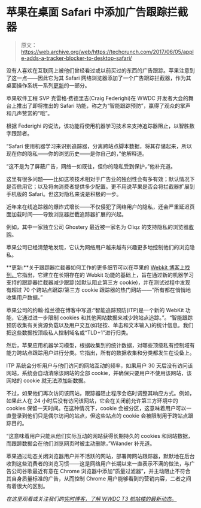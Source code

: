 # 苹果在桌面 Safari  中添加广告跟踪拦截器

> 原文：<https://web.archive.org/web/https://techcrunch.com/2017/06/05/apple-adds-a-tracker-blocker-to-desktop-safari/>

没有人喜欢在互联网上被他们曾经看过或以前买过的东西的广告跟踪。苹果注意到了这一点——因此它为其 Safari 网络浏览器添加了一个广告跟踪拦截器，作为其桌面操作系统一系列[更新](https://web.archive.org/web/20230330010959/https://techcrunch.com/2017/06/05/auto-play-block/)的一部分。

苹果软件工程 SVP 克雷格·费德里吉(Craig Federighi)在 WWDC 开发者大会的舞台上推出了即将推出的 Safari 功能，称之为“智能跟踪预防”，赢得了观众的掌声和几声赞赏的“哦”。

根据 Federighi 的说法，该功能将使用机器学习技术来支持追踪器阻止，以智胜数字跟踪者。

“Safari 使用机器学习来识别追踪器，分离跨站点脚本数据，将其存储起来，所以现在你的隐私——你的浏览历史——是你自己的，”他解释道。

“这不是为了屏蔽广告，网络一如既往，但你的隐私受到保护，”他补充道。

这里有很多问题——比如这项技术相对于广告业的独创性会有多有效；默认情况下是否启用它；以及将向消费者提供多少配置。更不用说苹果是否会将拦截器扩展到手机版的 Safari。但这对隐私来说是积极的一步。

近年来在线追踪器的爆炸式增长——不仅侵犯了网络用户的隐私，还会严重延迟页面加载时间——导致浏览器拦截追踪器扩展的兴起。

例如，其中一家独立公司 Ghostery 最近被一家名为 Cliqz 的支持隐私的浏览器[收购](https://web.archive.org/web/20230330010959/https://techcrunch.com/2017/02/15/private-search-browser-cliqz-buys-ghostery-ad-tracker-tool/)。

苹果公司已经清楚地发现，它认为网络用户越来越有兴趣更多地控制他们的浏览隐私。

**更新:**关于跟踪器拦截器如何工作的更多细节可以在苹果的 [Webkit 博客上找到，](https://web.archive.org/web/20230330010959/https://webkit.org/blog/7675/intelligent-tracking-prevention/)它指出，它建立在长期存在的 Webkit 功能的基础上，旨在通过新的机器学习支持的跟踪器拦截器减少跟踪(如默认阻止第三方 cookie)，并在测试过程中发现有超过 70 个跨站点跟踪/第三方 cookie 跟踪器的热门网站——“所有都在悄悄地收集用户数据。”

苹果公司的约翰·维兰德在博客中写道:“智能追踪预防(ITP)是一个新的 WebKit 功能，它通过进一步限制 cookies 和其他网站数据来减少跨站点追踪。”。“智能跟踪预防收集有关资源负载以及用户交互(如轻按、单击和文本输入)的统计信息。我们把这些数据按顶级私人控制域名或“TLD+1”进行归类。

然后，苹果应用机器学习模型，根据收集到的统计数据，对哪些顶级私有控制域有能力跨站点跟踪用户进行分类。它指出，所有的数据收集和分类都发生在设备上。

ITP 系统会分析用户与他们访问的网站互动的频率，如果用户 30 天后没有访问该网站，系统会自动清除该网站的全部 cookie，并确保只要用户不使用该网站，该网站的 cookie 就无法添加新数据。

不过，如果他们再次访问该网站，跟踪器阻止程序会临时调整其响应方式。例如，如果此人在 24 小时后没有访问该网站，它会在关闭前允许第三方环境中的 cookies 保留一天时间。在这种情况下，cookie 会被分区，这意味着用户可以一直登录到他们只是偶尔访问的站点，但这些站点的 cookie 会被限制用于跨站点跟踪目的。

“这意味着用户只能从他们实际互动的网站获得长期持久的 cookies 和网站数据，而跟踪数据会在他们浏览网页时被主动删除，”Wilander 补充道。

苹果通过动态关闭浏览器用户并不活跃的网站，部署跨网站跟踪器，默默地在后台收割这些消费者的浏览习惯——这是网络用户长期以来一直表示不满的做法，与广告公司谷歌最近有意在 Chrome 浏览器中添加“质量过滤器”，并主动阻止不符合其自身质量标准的广告，从而控制 Chrome 用户能够看到的营销内容，二者之间有着很大的区别。

*在这里观看或关注我们的[实时博客，了解 WWDC T3 航站楼的最新动态。](https://web.archive.org/web/20230330010959/https://techcrunch.com/2017/06/05/live-from-apples-wwdc-2017-keynote/)*